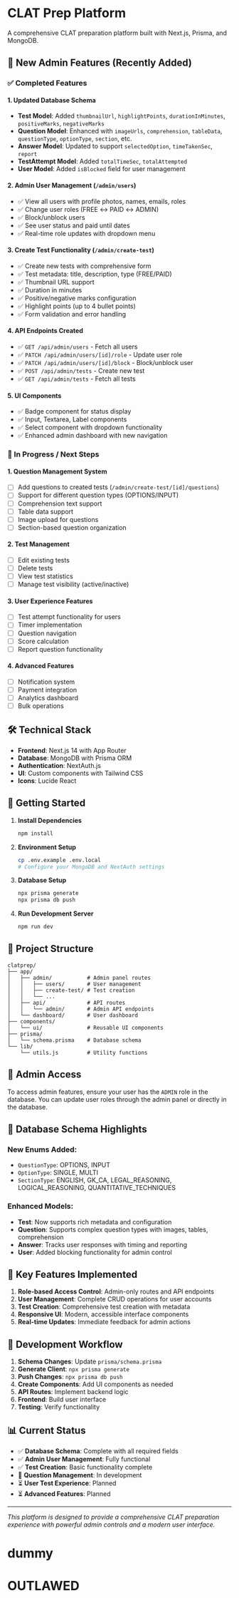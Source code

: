 # CLAT Prep Platform

A comprehensive CLAT preparation platform built with Next.js, Prisma, and MongoDB.

## 🚀 New Admin Features (Recently Added)

### ✅ Completed Features

#### 1. **Updated Database Schema**

- **Test Model**: Added `thumbnailUrl`, `highlightPoints`, `durationInMinutes`, `positiveMarks`, `negativeMarks`
- **Question Model**: Enhanced with `imageUrls`, `comprehension`, `tableData`, `questionType`, `optionType`, `section`, etc.
- **Answer Model**: Updated to support `selectedOption`, `timeTakenSec`, `report`
- **TestAttempt Model**: Added `totalTimeSec`, `totalAttempted`
- **User Model**: Added `isBlocked` field for user management

#### 2. **Admin User Management** (`/admin/users`)

- ✅ View all users with profile photos, names, emails, roles
- ✅ Change user roles (FREE ↔ PAID ↔ ADMIN)
- ✅ Block/unblock users
- ✅ See user status and paid until dates
- ✅ Real-time role updates with dropdown menu

#### 3. **Create Test Functionality** (`/admin/create-test`)

- ✅ Create new tests with comprehensive form
- ✅ Test metadata: title, description, type (FREE/PAID)
- ✅ Thumbnail URL support
- ✅ Duration in minutes
- ✅ Positive/negative marks configuration
- ✅ Highlight points (up to 4 bullet points)
- ✅ Form validation and error handling

#### 4. **API Endpoints Created**

- ✅ `GET /api/admin/users` - Fetch all users
- ✅ `PATCH /api/admin/users/[id]/role` - Update user role
- ✅ `PATCH /api/admin/users/[id]/block` - Block/unblock user
- ✅ `POST /api/admin/tests` - Create new test
- ✅ `GET /api/admin/tests` - Fetch all tests

#### 5. **UI Components**

- ✅ Badge component for status display
- ✅ Input, Textarea, Label components
- ✅ Select component with dropdown functionality
- ✅ Enhanced admin dashboard with new navigation

### 🔄 In Progress / Next Steps

#### 1. **Question Management System**

- [ ] Add questions to created tests (`/admin/create-test/[id]/questions`)
- [ ] Support for different question types (OPTIONS/INPUT)
- [ ] Comprehension text support
- [ ] Table data support
- [ ] Image upload for questions
- [ ] Section-based question organization

#### 2. **Test Management**

- [ ] Edit existing tests
- [ ] Delete tests
- [ ] View test statistics
- [ ] Manage test visibility (active/inactive)

#### 3. **User Experience Features**

- [ ] Test attempt functionality for users
- [ ] Timer implementation
- [ ] Question navigation
- [ ] Score calculation
- [ ] Report question functionality

#### 4. **Advanced Features**

- [ ] Notification system
- [ ] Payment integration
- [ ] Analytics dashboard
- [ ] Bulk operations

## 🛠️ Technical Stack

- **Frontend**: Next.js 14 with App Router
- **Database**: MongoDB with Prisma ORM
- **Authentication**: NextAuth.js
- **UI**: Custom components with Tailwind CSS
- **Icons**: Lucide React

## 🚀 Getting Started

1. **Install Dependencies**

   ```bash
   npm install
   ```

2. **Environment Setup**

   ```bash
   cp .env.example .env.local
   # Configure your MongoDB and NextAuth settings
   ```

3. **Database Setup**

   ```bash
   npx prisma generate
   npx prisma db push
   ```

4. **Run Development Server**
   ```bash
   npm run dev
   ```

## 📁 Project Structure

```
clatprep/
├── app/
│   ├── admin/           # Admin panel routes
│   │   ├── users/       # User management
│   │   ├── create-test/ # Test creation
│   │   └── ...
│   ├── api/             # API routes
│   │   └── admin/       # Admin API endpoints
│   └── dashboard/       # User dashboard
├── components/
│   └── ui/              # Reusable UI components
├── prisma/
│   └── schema.prisma    # Database schema
└── lib/
    └── utils.js         # Utility functions
```

## 🔐 Admin Access

To access admin features, ensure your user has the `ADMIN` role in the database. You can update user roles through the admin panel or directly in the database.

## 📝 Database Schema Highlights

### New Enums Added:

- `QuestionType`: OPTIONS, INPUT
- `OptionType`: SINGLE, MULTI
- `SectionType`: ENGLISH, GK_CA, LEGAL_REASONING, LOGICAL_REASONING, QUANTITATIVE_TECHNIQUES

### Enhanced Models:

- **Test**: Now supports rich metadata and configuration
- **Question**: Supports complex question types with images, tables, comprehension
- **Answer**: Tracks user responses with timing and reporting
- **User**: Added blocking functionality for admin control

## 🎯 Key Features Implemented

1. **Role-based Access Control**: Admin-only routes and API endpoints
2. **User Management**: Complete CRUD operations for user accounts
3. **Test Creation**: Comprehensive test creation with metadata
4. **Responsive UI**: Modern, accessible interface components
5. **Real-time Updates**: Immediate feedback for admin actions

## 🔄 Development Workflow

1. **Schema Changes**: Update `prisma/schema.prisma`
2. **Generate Client**: `npx prisma generate`
3. **Push Changes**: `npx prisma db push`
4. **Create Components**: Add UI components as needed
5. **API Routes**: Implement backend logic
6. **Frontend**: Build user interface
7. **Testing**: Verify functionality

## 📊 Current Status

- ✅ **Database Schema**: Complete with all required fields
- ✅ **Admin User Management**: Fully functional
- ✅ **Test Creation**: Basic functionality complete
- 🔄 **Question Management**: In development
- ⏳ **User Test Experience**: Planned
- ⏳ **Advanced Features**: Planned

---

_This platform is designed to provide a comprehensive CLAT preparation experience with powerful admin controls and a modern user interface._
# dummy
# OUTLAWED
